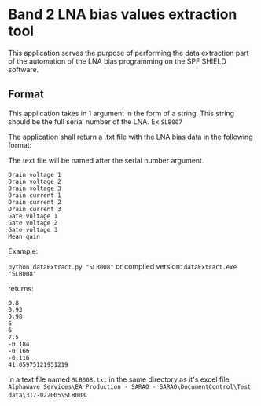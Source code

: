 # Band 2 LNA bias values extraction tool

This application serves the purpose of performing the data extraction part of the automation of the LNA bias programming on the SPF SHIELD software.

## Format

This application takes in 1 argument in the form of a string. This string should be the full serial number of the LNA. Ex `SLB007`

The application shall return a .txt file with the LNA bias data in the following format:

The text file will be named after the serial number argument.

```
Drain voltage 1
Drain voltage 2
Drain voltage 3
Drain current 1
Drain current 2
Drain current 3
Gate voltage 1
Gate voltage 2
Gate voltage 3
Mean gain
```

Example:

`python dataExtract.py "SLB008"` or compiled version: `dataExtract.exe "SLB008"`

returns:
```
0.8     
0.93    
0.98    
6   
6   
7.5     
-0.184  
-0.166  
-0.116  
41.05975121951219   
```

in a text file named `SLB008.txt` in the same directory as it's excel file `Alphawave Services\EA Production - SARAO - SARAO\DocumentControl\Test data\317-022005\SLB008`.